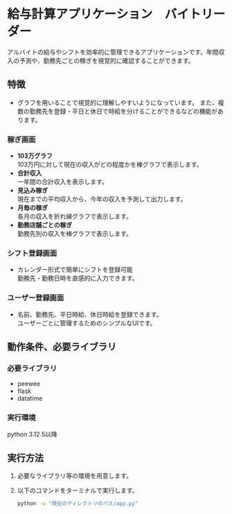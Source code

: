 # 給与計算アプリケーション　バイトリーダー

アルバイトの給与やシフトを効率的に管理できるアプリケーションです。年間収入の予測や、勤務先ごとの稼ぎを視覚的に確認することができます。

## 特徴
- グラフを用いることで視覚的に理解しやすいようになっています。
  また、複数の勤務先を登録・平日と休日で時給を分けることができるなどの機能があります。

### 稼ぎ画面
- **103万グラフ**  
  103万円に対して現在の収入がどの程度かを棒グラフで表示します。
- **合計収入**  
  一年間の合計収入を表示します。
- **見込み稼ぎ**  
  現在までの平均収入から、今年の収入を予測して出力します。
- **月毎の稼ぎ**  
  各月の収入を折れ線グラフで表示します。
- **勤務店舗ごとの稼ぎ**  
  勤務先別の収入を棒グラフで表示します。

### シフト登録画面
- カレンダー形式で簡単にシフトを登録可能  
  勤務先・勤務日時を直感的に入力できます。

### ユーザー登録画面
- 名前、勤務先、平日時給、休日時給を登録できます。  
  ユーザーごとに管理するためのシンプルなUIです。

## 動作条件、必要ライブラリ
### 必要ライブラリ
- peewee
- flask
- datatime

### 実行環境
python 3.12.5以降

## 実行方法
1. 必要なライブラリ等の環境を用意します。
2. 以下のコマンドをターミナルで実行します。

   ```bash
   python -u "現在のディレクトリのパス/app.py"
